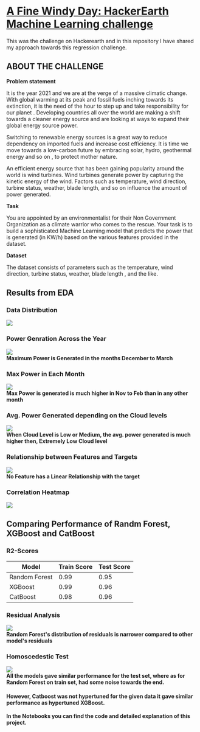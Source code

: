 # [A Fine Windy Day: HackerEarth Machine Learning challenge](https://www.hackerearth.com/challenges/competitive/hackerearth-machine-learning-challenge-predict-windmill-power/)
This was the challenge on Hackerearth and in this repository I have shared my approach towards this regression 
challenge.

## ABOUT THE CHALLENGE
<b>Problem statement</b>
<br>
<p>It is the year 2021 and we are at the verge of a massive climatic change. With global warming at its peak and fossil
 fuels inching towards its extinction, it is the need of the hour to step up and take responsibility for our planet
 . Developing countries all over the world are making a shift towards a cleaner energy source and are looking at ways
  to expand their global energy source power.</p> 

<p>Switching to renewable energy sources is a great way to reduce dependency on imported fuels and increase cost
 efficiency. It is time we move towards a low-carbon future by embracing solar, hydro, geothermal energy and so on
 , to protect mother nature.</p>

<p>An efficient energy source that has been gaining popularity around the world is wind turbines. Wind turbines
 generate power by capturing the kinetic energy of the wind. Factors such as temperature, wind direction, turbine
  status, weather, blade length, and so on influence the amount of power generated.</p>

<b>Task</b>

<p>You are appointed by an environmentalist for their Non Government Organization as a climate warrior who comes to the
 rescue. Your task is to build a sophisticated Machine Learning model that predicts the power that is generated (in
  KW/h) based on the various features provided in the dataset.</p>

<b>Dataset</b>

<p>The dataset consists of parameters such as the temperature, wind direction, turbine status, weather, blade length
, and the like.</p>

## Results from EDA

### Data Distribution
<img src="DataDistribution.png"><br>

### Power Genration Across the Year
<img src="Power Generation in each Trimonth.png"><br>
<b>Maximum Power is Generated in the months December to March</b>

### Max Power in Each Month
<img src="Max Power Generated.png"><br>
<b>Max Power is generated is much higher in Nov to Feb than in any other month</b>

### Avg. Power Generated depending on the Cloud levels
<img src="Avg Power Cloud Levels.png"><br>
<b>When Cloud Level is Low or Medium, the avg. power generated is much higher then, Extremely Low Cloud level</b>

### Relationship between Features and Targets
<img src="Relationship between Features and Targets.png"><br>
<b>No Feature has a Linear Relationship with the target</b>

### Correlation Heatmap
<img src="Correaltion Heatmap.png"><br>

## Comparing Performance of Randm Forest, XGBoost and CatBoost
### R2-Scores

| Model| Train Score | Test Score |
| --- | ----------- | ----------- |
| Random Forest | 0.99 | 0.95 |
| XGBoost | 0.99 | 0.96 |
| CatBoost | 0.98 | 0.96 |

### Residual Analysis
<img src="Residuals.png"><br>
<b>Random Forest's distribution of residuals is narrower compared to other model's residuals</b>

### Homoscedestic Test
<img src="Homoscedestic.png"><br>
<b>All the models gave similar performance for the test set, where as for Random Forest on train set, had some noise 
towards the end.</b>

#### However, Catboost was not hypertuned for the given data it gave similar performance as hypertuned XGBoost.

<b> In the Notebooks you can find the code and detailed explanation of this project.</b>





